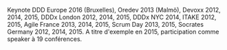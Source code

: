 
Keynote DDD Europe 2016 (Bruxelles), Oredev 2013 (Malmö), Devoxx 2012, 2014, 2015, DDDx London 2012, 2014, 2015, DDDx NYC 2014, ITAKE 2012, 2015, Agile France 2013, 2014, 2015, Scrum Day 2013, 2015, Socrates Germany 2012, 2014, 2015. A titre d'exemple en 2015, participation comme speaker à 19 conférences.

